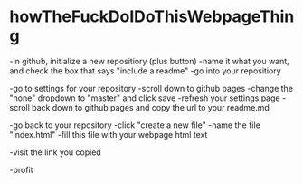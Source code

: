 # howTheFuckDoIDoThisWebpageThing

-in github, initialize a new repositiory (plus button)
  -name it what you want, and check the box that says "include a readme"
  -go into your repositiory 
  
-go to settings for your repository
  -scroll down to github pages
  -change the "none" dropdown to "master" and click save
  -refresh your settings page
  -scroll back down to github pages and copy the url to your readme.md
  
-go back to your repository
  -click "create a new file"
  -name the file "index.html"
  -fill this file with your webpage html text
  
-visit the link you copied

-profit
